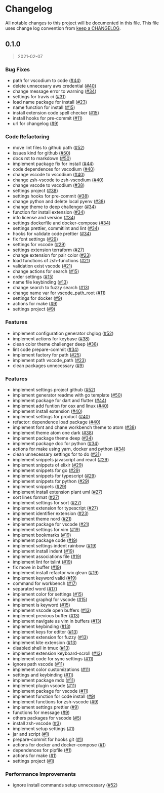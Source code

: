 # Changelog

All notable changes to this project will be documented in this file. This file uses change log convention from [keep a CHANGELOG](http://keepachangelog.com/en/0.3.0/).


<a name="0.1.0"></a>
## 0.1.0

> 2021-02-07

### Bug Fixes

* path for vscodium to code ([#44](https://github.com/luismayta/zsh-vscodium/issues/44))
* delete unnecesary aws credential ([#40](https://github.com/luismayta/zsh-vscodium/issues/40))
* change message error to warning ([#34](https://github.com/luismayta/zsh-vscodium/issues/34))
* settings for travis ci ([#31](https://github.com/luismayta/zsh-vscodium/issues/31))
* load name package for install ([#23](https://github.com/luismayta/zsh-vscodium/issues/23))
* name function for install ([#15](https://github.com/luismayta/zsh-vscodium/issues/15))
* install extension code spell checker ([#15](https://github.com/luismayta/zsh-vscodium/issues/15))
* install hooks for pre-commit ([#11](https://github.com/luismayta/zsh-vscodium/issues/11))
* url for changelog ([#9](https://github.com/luismayta/zsh-vscodium/issues/9))

### Code Refactoring

* move lint files to github path ([#52](https://github.com/luismayta/zsh-vscodium/issues/52))
* issues kind for github ([#50](https://github.com/luismayta/zsh-vscodium/issues/50))
* docs rst to markdown ([#50](https://github.com/luismayta/zsh-vscodium/issues/50))
* implement package fix for install ([#44](https://github.com/luismayta/zsh-vscodium/issues/44))
* code dependences for vscodium ([#40](https://github.com/luismayta/zsh-vscodium/issues/40))
* change vscode to vscodium ([#40](https://github.com/luismayta/zsh-vscodium/issues/40))
* change zsh-vscode to zsh-vscodium ([#40](https://github.com/luismayta/zsh-vscodium/issues/40))
* change vscode to vscodium ([#38](https://github.com/luismayta/zsh-vscodium/issues/38))
* settings project ([#38](https://github.com/luismayta/zsh-vscodium/issues/38))
* settings hooks for pre-commit ([#38](https://github.com/luismayta/zsh-vscodium/issues/38))
* change python and delete local pyenv ([#38](https://github.com/luismayta/zsh-vscodium/issues/38))
* change theme to deep challenger ([#34](https://github.com/luismayta/zsh-vscodium/issues/34))
* function for install extension ([#34](https://github.com/luismayta/zsh-vscodium/issues/34))
* info license and version ([#34](https://github.com/luismayta/zsh-vscodium/issues/34))
* settings dockerfile and docker-compose ([#34](https://github.com/luismayta/zsh-vscodium/issues/34))
* settings prettier, commitlint and lint ([#34](https://github.com/luismayta/zsh-vscodium/issues/34))
* hooks for validate code prettier ([#34](https://github.com/luismayta/zsh-vscodium/issues/34))
* fix font settings ([#29](https://github.com/luismayta/zsh-vscodium/issues/29))
* settings for vscode ([#29](https://github.com/luismayta/zsh-vscodium/issues/29))
* settings extension terraform ([#27](https://github.com/luismayta/zsh-vscodium/issues/27))
* change extension for pair color ([#23](https://github.com/luismayta/zsh-vscodium/issues/23))
* load functions of zsh-functions ([#21](https://github.com/luismayta/zsh-vscodium/issues/21))
* validation exist vscode ([#21](https://github.com/luismayta/zsh-vscodium/issues/21))
* change actions for search ([#15](https://github.com/luismayta/zsh-vscodium/issues/15))
* order settings ([#15](https://github.com/luismayta/zsh-vscodium/issues/15))
* name file keybinding ([#13](https://github.com/luismayta/zsh-vscodium/issues/13))
* change search to fuzzy search ([#13](https://github.com/luismayta/zsh-vscodium/issues/13))
* change name var for vscode_path_root ([#11](https://github.com/luismayta/zsh-vscodium/issues/11))
* settings for docker ([#9](https://github.com/luismayta/zsh-vscodium/issues/9))
* actions for make ([#9](https://github.com/luismayta/zsh-vscodium/issues/9))
* settings project ([#9](https://github.com/luismayta/zsh-vscodium/issues/9))

### Features

* implement configuration generator chglog ([#52](https://github.com/luismayta/zsh-vscodium/issues/52))
* implement actions for keybase ([#38](https://github.com/luismayta/zsh-vscodium/issues/38))
* clean color theme challenger deep ([#38](https://github.com/luismayta/zsh-vscodium/issues/38))
* lint code prepare-commit ([#34](https://github.com/luismayta/zsh-vscodium/issues/34))
* implement factory for path ([#25](https://github.com/luismayta/zsh-vscodium/issues/25))
* implement path vscode_path ([#23](https://github.com/luismayta/zsh-vscodium/issues/23))
* clean packages unnecessary ([#9](https://github.com/luismayta/zsh-vscodium/issues/9))

### Features

* implement settings project github ([#52](https://github.com/luismayta/zsh-vscodium/issues/52))
* implement generator readme with go template ([#50](https://github.com/luismayta/zsh-vscodium/issues/50))
* implement package for dart and flutter ([#44](https://github.com/luismayta/zsh-vscodium/issues/44))
* implement add funtion for osx and linux ([#40](https://github.com/luismayta/zsh-vscodium/issues/40))
* implement install extension ([#40](https://github.com/luismayta/zsh-vscodium/issues/40))
* implement settings for product ([#40](https://github.com/luismayta/zsh-vscodium/issues/40))
* refactor: dependence load package ([#40](https://github.com/luismayta/zsh-vscodium/issues/40))
* implement font and chane workbench theme to atom ([#38](https://github.com/luismayta/zsh-vscodium/issues/38))
* implement theme atom one dark ([#38](https://github.com/luismayta/zsh-vscodium/issues/38))
* implement package theme deep ([#34](https://github.com/luismayta/zsh-vscodium/issues/34))
* implement package doc for python ([#34](https://github.com/luismayta/zsh-vscodium/issues/34))
* actions for make using yarn, docker and python ([#34](https://github.com/luismayta/zsh-vscodium/issues/34))
* clean unnecessary settings for to do ([#31](https://github.com/luismayta/zsh-vscodium/issues/31))
* implement snippets javascript and react ([#29](https://github.com/luismayta/zsh-vscodium/issues/29))
* implement snippets of elixir ([#29](https://github.com/luismayta/zsh-vscodium/issues/29))
* implement snippets for go ([#29](https://github.com/luismayta/zsh-vscodium/issues/29))
* implement snippets for typescript ([#29](https://github.com/luismayta/zsh-vscodium/issues/29))
* implement snippets for python ([#29](https://github.com/luismayta/zsh-vscodium/issues/29))
* implement snippets ([#29](https://github.com/luismayta/zsh-vscodium/issues/29))
* implement install extension plant uml ([#27](https://github.com/luismayta/zsh-vscodium/issues/27))
* sort lines format ([#27](https://github.com/luismayta/zsh-vscodium/issues/27))
* implement settings for sort ([#27](https://github.com/luismayta/zsh-vscodium/issues/27))
* implement extension for typescript ([#27](https://github.com/luismayta/zsh-vscodium/issues/27))
* implement identifier extension ([#23](https://github.com/luismayta/zsh-vscodium/issues/23))
* implement theme nord ([#21](https://github.com/luismayta/zsh-vscodium/issues/21))
* implement package for vscode ([#21](https://github.com/luismayta/zsh-vscodium/issues/21))
* implement settings for vim ([#19](https://github.com/luismayta/zsh-vscodium/issues/19))
* implement bookmarks ([#19](https://github.com/luismayta/zsh-vscodium/issues/19))
* implement package code ([#19](https://github.com/luismayta/zsh-vscodium/issues/19))
* implement settings indent rainbow ([#19](https://github.com/luismayta/zsh-vscodium/issues/19))
* implement install indent ([#19](https://github.com/luismayta/zsh-vscodium/issues/19))
* implement associations file ([#19](https://github.com/luismayta/zsh-vscodium/issues/19))
* implement lint for tslint ([#19](https://github.com/luismayta/zsh-vscodium/issues/19))
* fix move in buffer ([#19](https://github.com/luismayta/zsh-vscodium/issues/19))
* implement install refactor wix glean ([#19](https://github.com/luismayta/zsh-vscodium/issues/19))
* implement keyword valid ([#19](https://github.com/luismayta/zsh-vscodium/issues/19))
* command for workbench ([#17](https://github.com/luismayta/zsh-vscodium/issues/17))
* separated word ([#17](https://github.com/luismayta/zsh-vscodium/issues/17))
* implement color for settings ([#15](https://github.com/luismayta/zsh-vscodium/issues/15))
* implement graphql for vscode ([#15](https://github.com/luismayta/zsh-vscodium/issues/15))
* implement is keyword ([#15](https://github.com/luismayta/zsh-vscodium/issues/15))
* implement vscode open buffers ([#13](https://github.com/luismayta/zsh-vscodium/issues/13))
* implement previous buffer ([#13](https://github.com/luismayta/zsh-vscodium/issues/13))
* implement navigate as vim in buffers ([#13](https://github.com/luismayta/zsh-vscodium/issues/13))
* implement keybinding ([#13](https://github.com/luismayta/zsh-vscodium/issues/13))
* implement keys for editor ([#13](https://github.com/luismayta/zsh-vscodium/issues/13))
* implement extension for fuzzy ([#13](https://github.com/luismayta/zsh-vscodium/issues/13))
* implement kite extension ([#13](https://github.com/luismayta/zsh-vscodium/issues/13))
* disabled shell in tmux ([#13](https://github.com/luismayta/zsh-vscodium/issues/13))
* implement extension keyboard-scroll ([#13](https://github.com/luismayta/zsh-vscodium/issues/13))
* implement code for sync settings ([#11](https://github.com/luismayta/zsh-vscodium/issues/11))
* ignore path vscode ([#11](https://github.com/luismayta/zsh-vscodium/issues/11))
* implement color customizations ([#11](https://github.com/luismayta/zsh-vscodium/issues/11))
* settings and keybinding ([#11](https://github.com/luismayta/zsh-vscodium/issues/11))
* implement package mdx ([#11](https://github.com/luismayta/zsh-vscodium/issues/11))
* implement plugin vscode ([#11](https://github.com/luismayta/zsh-vscodium/issues/11))
* implement package for vscode ([#11](https://github.com/luismayta/zsh-vscodium/issues/11))
* implement function for code install ([#9](https://github.com/luismayta/zsh-vscodium/issues/9))
* implement functions for zsh-vscode ([#9](https://github.com/luismayta/zsh-vscodium/issues/9))
* implement settings prettier ([#9](https://github.com/luismayta/zsh-vscodium/issues/9))
* functions for message ([#9](https://github.com/luismayta/zsh-vscodium/issues/9))
* others packages for vscode ([#5](https://github.com/luismayta/zsh-vscodium/issues/5))
* install zsh-vscode ([#3](https://github.com/luismayta/zsh-vscodium/issues/3))
* implement setup settings ([#1](https://github.com/luismayta/zsh-vscodium/issues/1))
* jar and script ([#1](https://github.com/luismayta/zsh-vscodium/issues/1))
* prepare-commit for hooks git ([#1](https://github.com/luismayta/zsh-vscodium/issues/1))
* actions for docker and docker-compose ([#1](https://github.com/luismayta/zsh-vscodium/issues/1))
* dependences for pipfile ([#1](https://github.com/luismayta/zsh-vscodium/issues/1))
* actions for make ([#1](https://github.com/luismayta/zsh-vscodium/issues/1))
* settings project ([#1](https://github.com/luismayta/zsh-vscodium/issues/1))

### Performance Improvements

* ignore install commands setup unnecessary ([#52](https://github.com/luismayta/zsh-vscodium/issues/52))

